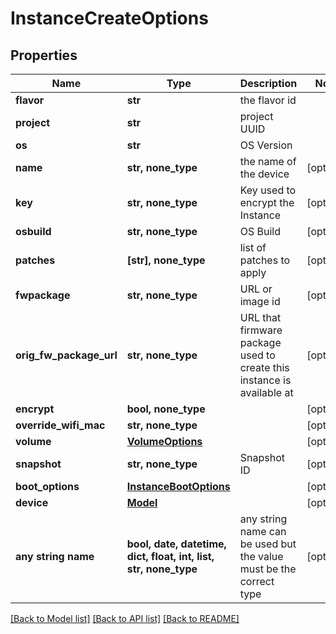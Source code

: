 # InstanceCreateOptions


## Properties
Name | Type | Description | Notes
------------ | ------------- | ------------- | -------------
**flavor** | **str** | the flavor id | 
**project** | **str** | project UUID | 
**os** | **str** | OS Version | 
**name** | **str, none_type** | the name of the device | [optional] 
**key** | **str, none_type** | Key used to encrypt the Instance | [optional] 
**osbuild** | **str, none_type** | OS Build | [optional] 
**patches** | **[str], none_type** | list of patches to apply | [optional] 
**fwpackage** | **str, none_type** | URL or image id | [optional] 
**orig_fw_package_url** | **str, none_type** | URL that firmware package used to create this instance is available at | [optional] 
**encrypt** | **bool, none_type** |  | [optional] 
**override_wifi_mac** | **str, none_type** |  | [optional] 
**volume** | [**VolumeOptions**](VolumeOptions.md) |  | [optional] 
**snapshot** | **str, none_type** | Snapshot ID | [optional] 
**boot_options** | [**InstanceBootOptions**](InstanceBootOptions.md) |  | [optional] 
**device** | [**Model**](Model.md) |  | [optional] 
**any string name** | **bool, date, datetime, dict, float, int, list, str, none_type** | any string name can be used but the value must be the correct type | [optional]

[[Back to Model list]](../README.md#documentation-for-models) [[Back to API list]](../README.md#documentation-for-api-endpoints) [[Back to README]](../README.md)


